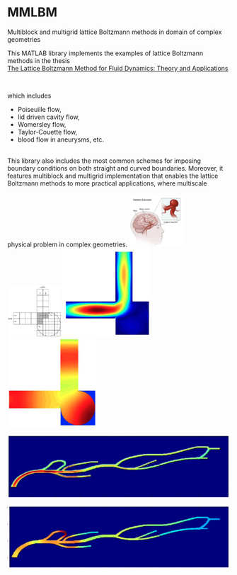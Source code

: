 # MMLBM
Multiblock and multigrid lattice Boltzmann methods in domain of complex geometries

This MATLAB library implements the examples of lattice Boltzmann methods in the thesis <br/>
[The Lattice Boltzmann Method for Fluid Dynamics: Theory and Applications](https://github.com/cpempire/MMLBM/tree/master/thesis)

<br/>

which includes 
- Poiseuille flow, 
- lid driven cavity flow, 
- Womersley flow, 
- Taylor-Couette flow, 
- blood flow in aneurysms, etc. 

<br/>
This library also includes the most common schemes for imposing boundary conditions on both straight and curved boundaries. Moreover, it features multiblock and multigrid implementation that enables the lattice Boltzmann methods to more practical applications, where multiscale physical problem in complex geometries.

<img src="images/cerebral_aneurysm_2.jpeg" style="width: 24%; max-width: 250px; margin-top: 1.5em;">
<img src="images/lbm-block.png" style="width: 24%; max-width: 250px; margin-top: 1.5em;">

<img src="images/lbm-velocity.png" width="40%">
<img src="images/lbm-pressure.png" width="40%">

![arm](images/lbm-plaque-velocity.png)

![arm](images/lbm-plaque-pressure.png)
